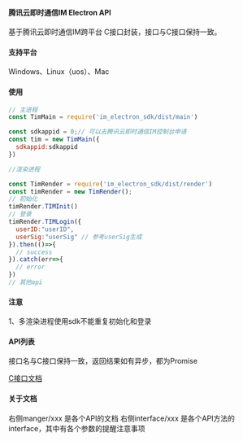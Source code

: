#### 腾讯云即时通信IM Electron API

基于腾讯云即时通信IM跨平台 C接口封装，接口与C接口保持一致。

#### 支持平台

Windows、Linux（uos）、Mac

#### 使用

```javascript
// 主进程
const TimMain = require('im_electron_sdk/dist/main')

const sdkappid = 0;// 可以去腾讯云即时通信IM控制台申请
const tim = new TimMain({
  sdkappid:sdkappid
})

//渲染进程

const TimRender = require('im_electron_sdk/dist/render')
const timRender = new TimRender();
// 初始化
timRender.TIMInit()
// 登录
timRender.TIMLogin({
  userID:"userID",
  userSig:"userSig" // 参考userSig生成
}).then(()=>{
  // success
}).catch(err=>{
  // error
})
// 其他api
```
#### 注意
1、多渲染进程使用sdk不能重复初始化和登录

#### API列表

接口名与C接口保持一致，返回结果如有异步，都为Promise

[C接口文档](https://cloud.tencent.com/document/product/269/33546)

#### 关于文档

右侧manger/xxx 是各个API的文档
右侧interface/xxx 是各个API方法的interface，其中有各个参数的提醒注意事项


